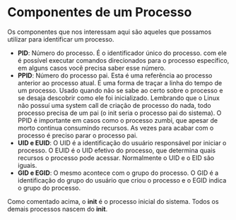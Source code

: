 # Componentes de um Processo
Os componentes que nos interessam aqui são aqueles que possamos utilizar para identificar um processo.

- **PID**: Número do processo. É o identificador único do processo. com ele é possível executar comandos direcionados para o processo específico, em alguns casos você precisa saber esse número.
- **PPID**: Número do processo pai. Esta é uma referência ao processo anterior ao processo atual. É uma forma de traçar a linha do tempo de um processo. Usado quando não se sabe ao certo sobre o processo e se desaja descobrir como ele foi inicializado. Lembrando que o Linux não possuí uma system call de criação de processo do nada, todo processo precisa de um pai (o init seria o processo pai do sistema). O PPID é importante em casos como o processo zumbi, que apesar de morto continua consumindo recursos. As vezes para acabar com o processo é preciso parar o processo pai.
- **UID e EUID**: O UID é a identificação do usuário responsável por iniciar o processo. O EUID é o UID efetivo do processo, que determina quais recursos o processo pode acessar. Normalmente o UID e o EID são iguais.
- **GID e EGID**: O mesmo acontece com o grupo do processo. O GID é a identificação do grupo do usuário que criou o processo e o EGID indica o grupo do processo.

Como comentado acima, o **init** é o processo inicial do sistema. Todos os demais processos nascem do **init**.

